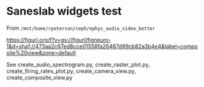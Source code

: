 # Saneslab widgets test

From `/mnt/home/rpeterson/ceph/ephys_audio_video_better`

https://figurl.org/f?v=gs://figurl/figneuro-1&d=sha1://473aa2c67ed8cce01558fa26487d99cb82a3b4e4&label=composite%20view&zone=default
<!--
height: 700
-->

See create_audio_spectrogram.py, create_raster_plot.py, create_firing_rates_plot.py, create_camera_view.py, create_composite_view.py